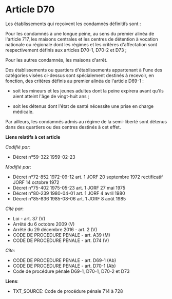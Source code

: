 # Article D70

Les établissements qui reçoivent les condamnés définitifs sont :

Pour les condamnés à une longue peine, au sens du premier alinéa de l'article 717, les maisons centrales et les centres de
détention à vocation nationale ou régionale dont les régimes et les critères d'affectation sont respectivement définis aux
articles D70-1, D70-2 et D73 ;

Pour les autres condamnés, les maisons d'arrêt.

Des établissements ou quartiers d'établissements appartenant à l'une des catégories visées ci-dessus sont spécialement
destinés à recevoir, en fonction, des critères définis au premier alinéa de l'article D69-1 :

- soit les mineurs et les jeunes adultes dont la peine expirera avant qu'ils aient atteint l'âge de vingt-huit ans ;

- soit les détenus dont l'état de santé nécessite une prise en charge médicale.

Par ailleurs, les condamnés admis au régime de la semi-liberté sont détenus dans des quartiers ou des centres destinés à cet
effet.

**Liens relatifs à cet article**

_Codifié par_:

  - Décret n°59-322 1959-02-23

_Modifié par_:

  - Décret n°72-852 1972-09-12 art. 1 JORF 20 septembre 1972 rectificatif JORF 14 octobre 1972
  - Décret n°75-402 1975-05-23 art. 1 JORF 27 mai 1975
  - Décret n°80-239 1980-04-01 art. 1 JORF 4 avril 1980
  - Décret n°85-836 1985-08-06 art. 1 JORF 8 août 1985

_Cité par_:

  - Loi - art. 37 (V)
  - Arrêté du 6 octobre 2009 (V)
  - Arrêté du 29 décembre 2016 - art. 2 (V)
  - CODE DE PROCEDURE PENALE - art. A39 (M)
  - CODE DE PROCEDURE PENALE - art. D74 (V)

_Cite_:

  - CODE DE PROCEDURE PENALE - art. D69-1 (Ab)
  - CODE DE PROCEDURE PENALE - art. D70-1 (Ab)
  - Code de procédure pénale D69-1, D70-1, D70-2 et D73

**Liens**:

  - TXT_SOURCE: Code de procédure pénale 714 à 728
